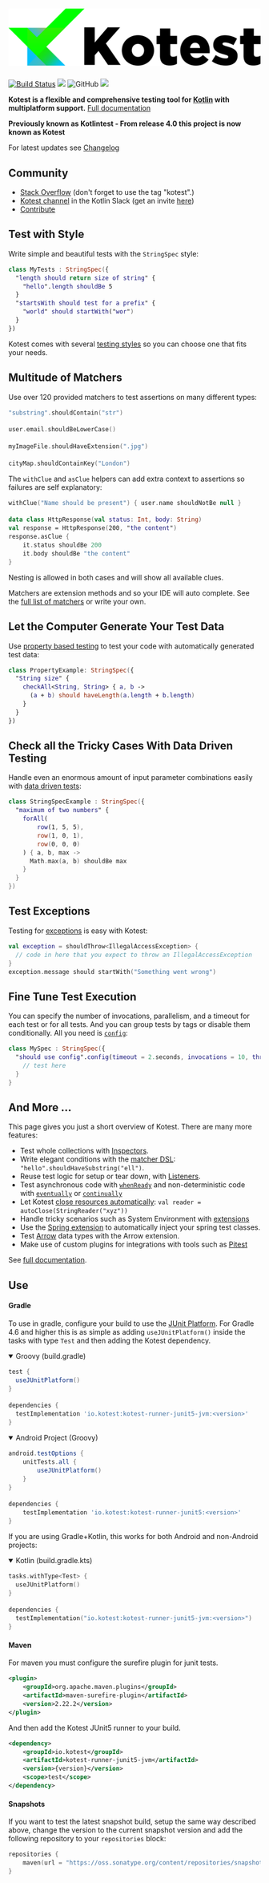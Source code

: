 ![Kotest](doc/logo7-with-text.png)
==========

[![Build Status](https://github.com/kotest/kotest/workflows/build/badge.svg)](https://github.com/kotest/kotest/actions)
[<img src="https://img.shields.io/maven-central/v/io.kotest/kotest-core-jvm.svg?label=latest%20release"/>](http://search.maven.org/#search|ga|1|kotest)
![GitHub](https://img.shields.io/github/license/kotest/kotest)
[<img src="https://img.shields.io/nexus/s/https/oss.sonatype.org/io.kotest/kotest-core.svg?label=latest%20snapshot&style=plastic"/>](https://oss.sonatype.org/content/repositories/snapshots/io/kotest/)

__Kotest is a flexible and comprehensive testing tool for [Kotlin](https://kotlinlang.org/) with multiplatform support.__
[Full documentation](doc/reference.md)

**Previously known as Kotlintest - From release 4.0 this project is now known as Kotest**


For latest updates see [Changelog](CHANGELOG.md)

Community
---------
* [Stack Overflow](http://stackoverflow.com/questions/tagged/kotest) (don't forget to use the tag "kotest".)
* [Kotest channel](https://kotlinlang.slack.com/messages/kotest) in the Kotlin Slack (get an invite [here](http://slack.kotlinlang.org/))
* [Contribute](https://github.com/kotest/kotest/wiki/contribute)

Test with Style
---------------

Write simple and beautiful tests with the `StringSpec` style:

```kotlin
class MyTests : StringSpec({
  "length should return size of string" {
    "hello".length shouldBe 5
  }
  "startsWith should test for a prefix" {
    "world" should startWith("wor")
  }
})
```

Kotest comes with several [testing styles](doc/reference.md#testing-styles) so you can choose one that fits your needs.

Multitude of Matchers
---------------------

Use over 120 provided matchers to test assertions on many different types:

```kotlin
"substring".shouldContain("str")

user.email.shouldBeLowerCase()

myImageFile.shouldHaveExtension(".jpg")

cityMap.shouldContainKey("London")
```

The `withClue` and `asClue` helpers can add extra context to assertions so failures are self explanatory:

```kotlin
withClue("Name should be present") { user.name shouldNotBe null }

data class HttpResponse(val status: Int, body: String)
val response = HttpResponse(200, "the content")
response.asClue {
    it.status shouldBe 200
    it.body shouldBe "the content"
}
```

Nesting is allowed in both cases and will show all available clues.

Matchers are extension methods and so your IDE will auto complete. See the [full list of matchers](doc/matchers.md) or write your own.

Let the Computer Generate Your Test Data
----------------------------------------

Use [property based testing](doc/property_testing.md) to test your code with automatically generated test data:

```kotlin
class PropertyExample: StringSpec({
  "String size" {
    checkAll<String, String> { a, b ->
      (a + b) should haveLength(a.length + b.length)
    }
  }
})
```

Check all the Tricky Cases With Data Driven Testing
--------------------------

Handle even an enormous amount of input parameter combinations easily with [data driven tests](doc/data_driven_testing.md):

```kotlin
class StringSpecExample : StringSpec({
  "maximum of two numbers" {
    forAll(
        row(1, 5, 5),
        row(1, 0, 1),
        row(0, 0, 0)
    ) { a, b, max ->
      Math.max(a, b) shouldBe max
    }
  }
})
```

Test Exceptions
---------------

Testing for [exceptions](doc/reference.md#exceptions) is easy with Kotest:

```kotlin
val exception = shouldThrow<IllegalAccessException> {
  // code in here that you expect to throw an IllegalAccessException
}
exception.message should startWith("Something went wrong")
```

Fine Tune Test Execution
------------------------

You can specify the number of invocations, parallelism, and a timeout for each test or for all tests.
And you can group tests by tags or disable them conditionally.
All you need is [`config`](doc/reference.md#config):

```kotlin
class MySpec : StringSpec({
  "should use config".config(timeout = 2.seconds, invocations = 10, threads = 2, tags = setOf(Database, Linux)) {
    // test here
  }
}
```

And More ...
------------

This page gives you just a short overview of Kotest. There are many more features:

* Test whole collections with [Inspectors](doc/reference.md#inspectors).
* Write elegant conditions with the [matcher DSL](doc/reference.md#matchers-and-assertions): `"hello".shouldHaveSubstring("ell")`.
* Reuse test logic for setup or tear down, with [Listeners](doc/reference.md#listeners).
* Test asynchronous code with [`whenReady`](doc/reference.md#whenReady) and non-deterministic code with [`eventually`](doc/nondeterministic.md) or [`continually`](doc/nondeterministic.md)
* Let Kotest [close resources automatically](doc/reference.md#autoclose): `val reader = autoClose(StringReader("xyz"))`
* Handle tricky scenarios such as System Environment with [extensions](doc/extensions.md)
* Use the [Spring extension](doc/extensions.md#Spring) to automatically inject your spring test classes.
* Test [Arrow](doc/extensions.md#Arrow) data types with the Arrow extension.
* Make use of custom plugins for integrations with tools such as [Pitest](doc/plugins.md#Pitest)

See [full documentation](doc/reference.md).

Use
---

#### Gradle

To use in gradle, configure your build to use the [JUnit Platform](https://junit.org/junit5/docs/current/user-guide/#running-tests-build-gradle). For Gradle 4.6 and higher this is
 as simple as adding `useJUnitPlatform()` inside the tasks with type `Test` and then adding the Kotest dependency.

<details open>
<summary>Groovy (build.gradle)</summary>

```groovy
test {
  useJUnitPlatform()
}

dependencies {
  testImplementation 'io.kotest:kotest-runner-junit5-jvm:<version>'
}
```

</details>


<details open>
<summary>Android Project (Groovy)</summary>

```groovy
android.testOptions {
    unitTests.all {
        useJUnitPlatform()
    }
}

dependencies {
    testImplementation 'io.kotest:kotest-runner-junit5:<version>'
}
```

</details>

If you are using Gradle+Kotlin, this works for both Android and non-Android projects:

<details open>
<summary>Kotlin (build.gradle.kts)</summary>

```kotlin
tasks.withType<Test> {
  useJUnitPlatform()
}

dependencies {
  testImplementation("io.kotest:kotest-runner-junit5-jvm:<version>")
}
```

</details>


#### Maven

For maven you must configure the surefire plugin for junit tests.

```xml
<plugin>
    <groupId>org.apache.maven.plugins</groupId>
    <artifactId>maven-surefire-plugin</artifactId>
    <version>2.22.2</version>
</plugin>
```

And then add the Kotest JUnit5 runner to your build.

```xml
<dependency>
    <groupId>io.kotest</groupId>
    <artifactId>kotest-runner-junit5-jvm</artifactId>
    <version>{version}</version>
    <scope>test</scope>
</dependency>
```

#### Snapshots

If you want to test the latest snapshot build, setup the same way described above, change the version to the current snapshot version and add the following repository to your `repositories` block:

```kotlin
repositories {
    maven(url = "https://oss.sonatype.org/content/repositories/snapshots/")
}
```
